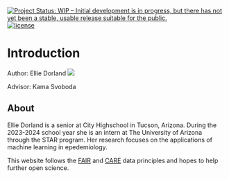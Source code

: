 [![Project Status: WIP – Initial development is in progress, but there has not yet been a stable, usable release suitable for the public.](https://www.repostatus.org/badges/latest/wip.svg)](https://www.repostatus.org/#wip) [![license](https://img.shields.io/badge/license-GPLv3-blue.svg)](https://opensource.org/licenses/GPL-3.0) 


# Introduction

Author: Ellie Dorland [![](https://orcid.org/sites/default/files/images/orcid_16x16.png)](https://orcid.org/0009-0001-6464-250X)

Advisor: Kama Svoboda

## About

Ellie Dorland is a senior at City Highschool in Tucson, Arizona. During the 2023-2024 school year she is an intern at The University of Arizona through the STAR program. Her research focuses on the applications of machine learning in epedemiology.
 
This website follows the [FAIR](https://www.go-fair.org/fair-principles/) and [CARE](https://www.gida-global.org/care) data principles and hopes to help further open science. 


